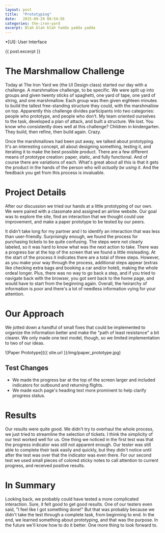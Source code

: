 ```yaml
---
layout: post
title:  "Prototyping"
date:   2015-09-29 08:54:56
categories: the-iron-yard
excerpt: Blah blah blah Yadda yadda yadda
---
```

*[UI]: User Interface

{{ post.excerpt }}

# The Marshmallow Challenge
Today at The Iron Yard we (the UI Design class) started our day with a challenge. A marshmallow challenge, to be specific. We were split up into groups and given twenty sticks of spaghetti, one yard of tape, one yard of string, and one marshmallow. Each group was then given eighteen minutes to build the tallest free-standing structure they could, with the marshmallow on top. Apparently this challenge divides participants into two categories: people who prototype, and people who don't. My team oriented ourselves to the task, developed a plan of attack, and built a structure. We lost. You know who consistently does well at this challenge? Children in kindergarten. They build, then refine, then build again. Crazy.

Once the marshmallows had been put away, we talked about prototyping. It's an interesting concept, all about designing something, testing it, and iterating it to make the best possible product. There are a few different means of prototype creation: paper, static, and fully functional. And of course there are variations of each. What's great about all this is that it gets the product in the hands of the person who will *actually be using it*. And the feedback you get from this process is invaluable.

# Project Details
After our discussion we tried our hands at a little prototyping of our own. We were paired with a classmate and assigned an airline website. Our goal was to explore the site, find an interaction that we thought could use improvement, and make a paper prototype to be tested by our peers.

It didn't take long for my partner and I to identify an interaction that was less than user-friendly. Surprisingly enough, we found the process for purchasing tickets to be quite confusing. The steps were not clearly labeled, so it was hard to know what was the next action to take. There was a progress bar at the top of the screen that we found a little misleading. At the start of the process it indicates there are a total of three steps. However, as you make your way through the process, additional steps appear (extras like checking extra bags and booking a car and/or hotel), making the whole ordeal longer. Plus, there was no way to go back a step, and if you tried to navigate back with the browser, you got sent back to the home page, and would have to start from the beginning again. Overall, the heirarchy of information is poor and there's a lot of needless information vying for your attention.

# Our Approach
We jotted down a handful of small fixes that could be implemented to organize the information better and make the "path of least resistance" a bit clearer. We only made one test model, though, so we limited implementation to two of our ideas.

![Paper Prototype]({{ site.url }}/img/paper_prototype.jpg)

## Test Changes
- We made the progress bar at the top of the screen larger and included indicators for outbound and returning flights.
- We made each page's heading text more prominent to help clarify progress status.

# Results
Our results were quite good. We didn't try to overhaul the whole process, we just tried to streamline the selection of tickets. I think the simplicity of our test worked well for us. One thing we noticed in the first test was that the progress indicator was still not apparent enough. Our tester was still able to complete their task easily and quickly, but they didn't notice until after the test was over that the indicator was even there. For our second test we used small pieces of colored sticky notes to call attention to current progress, and received positive results.

# In Summary
Looking back, we probably could have tested a more complicated interaction. Sure, it felt good to get good results. One of our testers even said, "I feel like I got something done!" But that was probably because we didn't take the test through a complete task, from beginning to end. In the end, we learned something about prototyping, and that was the purpose. In the future we'll know how to do it better. One more thing to look forward to.